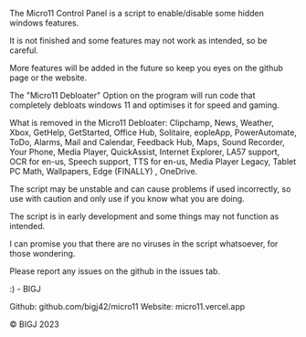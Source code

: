The Micro11 Control Panel is a script to enable/disable some hidden windows features.

It is not finished and some features may not work as intended, so be careful.

More features will be added in the future so keep you eyes on the github page or the website.

The "Micro11 Debloater" Option on the program will run code that completely debloats windows 11 and optimises it for speed and gaming.

What is removed in the Micro11 Debloater: Clipchamp, News, Weather, Xbox, GetHelp, GetStarted, Office Hub, Solitaire, eopleApp, PowerAutomate, ToDo, Alarms, Mail and Calendar, Feedback Hub, Maps, Sound Recorder, Your Phone, Media Player, QuickAssist, Internet Explorer, LA57 support, OCR for en-us, Speech support, TTS for en-us, Media Player Legacy, Tablet PC Math, Wallpapers, Edge (FINALLY) , OneDrive.

The script may be unstable and can cause problems if used incorrectly, so use with caution and only use if you know what you are doing.

The script is in early development and some things may not function as intended.

I can promise you that there are no viruses in the script whatsoever, for those wondering.

Please report any issues on the github in the issues tab.

:) - BIGJ

Github: github.com/bigj42/micro11
Website: micro11.vercel.app

© BIGJ 2023 
